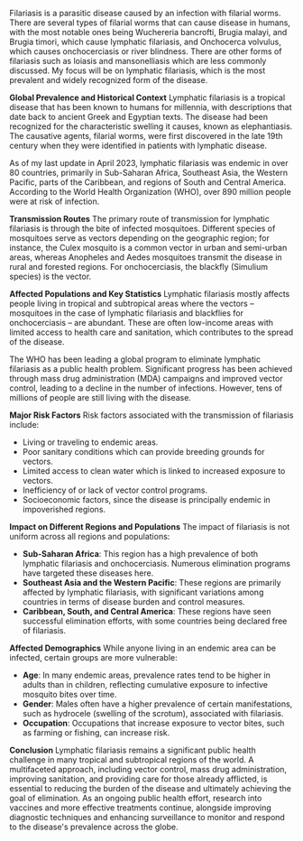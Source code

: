 Filariasis is a parasitic disease caused by an infection with filarial worms. There are several types of filarial worms that can cause disease in humans, with the most notable ones being Wuchereria bancrofti, Brugia malayi, and Brugia timori, which cause lymphatic filariasis, and Onchocerca volvulus, which causes onchocerciasis or river blindness. There are other forms of filariasis such as loiasis and mansonelliasis which are less commonly discussed. My focus will be on lymphatic filariasis, which is the most prevalent and widely recognized form of the disease.

**Global Prevalence and Historical Context**
Lymphatic filariasis is a tropical disease that has been known to humans for millennia, with descriptions that date back to ancient Greek and Egyptian texts. The disease had been recognized for the characteristic swelling it causes, known as elephantiasis. The causative agents, filarial worms, were first discovered in the late 19th century when they were identified in patients with lymphatic disease.

As of my last update in April 2023, lymphatic filariasis was endemic in over 80 countries, primarily in Sub-Saharan Africa, Southeast Asia, the Western Pacific, parts of the Caribbean, and regions of South and Central America. According to the World Health Organization (WHO), over 890 million people were at risk of infection.

**Transmission Routes**
The primary route of transmission for lymphatic filariasis is through the bite of infected mosquitoes. Different species of mosquitoes serve as vectors depending on the geographic region; for instance, the Culex mosquito is a common vector in urban and semi-urban areas, whereas Anopheles and Aedes mosquitoes transmit the disease in rural and forested regions. For onchocerciasis, the blackfly (Simulium species) is the vector.

**Affected Populations and Key Statistics**
Lymphatic filariasis mostly affects people living in tropical and subtropical areas where the vectors – mosquitoes in the case of lymphatic filariasis and blackflies for onchocerciasis – are abundant. These are often low-income areas with limited access to health care and sanitation, which contributes to the spread of the disease.

The WHO has been leading a global program to eliminate lymphatic filariasis as a public health problem. Significant progress has been achieved through mass drug administration (MDA) campaigns and improved vector control, leading to a decline in the number of infections. However, tens of millions of people are still living with the disease.

**Major Risk Factors**
Risk factors associated with the transmission of filariasis include:

- Living or traveling to endemic areas.
- Poor sanitary conditions which can provide breeding grounds for vectors.
- Limited access to clean water which is linked to increased exposure to vectors.
- Inefficiency of or lack of vector control programs.
- Socioeconomic factors, since the disease is principally endemic in impoverished regions.

**Impact on Different Regions and Populations**
The impact of filariasis is not uniform across all regions and populations:

- **Sub-Saharan Africa**: This region has a high prevalence of both lymphatic filariasis and onchocerciasis. Numerous elimination programs have targeted these diseases here.
- **Southeast Asia and the Western Pacific**: These regions are primarily affected by lymphatic filariasis, with significant variations among countries in terms of disease burden and control measures.
- **Caribbean, South, and Central America**: These regions have seen successful elimination efforts, with some countries being declared free of filariasis.

**Affected Demographics**
While anyone living in an endemic area can be infected, certain groups are more vulnerable:

- **Age**: In many endemic areas, prevalence rates tend to be higher in adults than in children, reflecting cumulative exposure to infective mosquito bites over time.
- **Gender**: Males often have a higher prevalence of certain manifestations, such as hydrocele (swelling of the scrotum), associated with filariasis.
- **Occupation**: Occupations that increase exposure to vector bites, such as farming or fishing, can increase risk.

**Conclusion**
Lymphatic filariasis remains a significant public health challenge in many tropical and subtropical regions of the world. A multifaceted approach, including vector control, mass drug administration, improving sanitation, and providing care for those already afflicted, is essential to reducing the burden of the disease and ultimately achieving the goal of elimination. As an ongoing public health effort, research into vaccines and more effective treatments continue, alongside improving diagnostic techniques and enhancing surveillance to monitor and respond to the disease's prevalence across the globe.